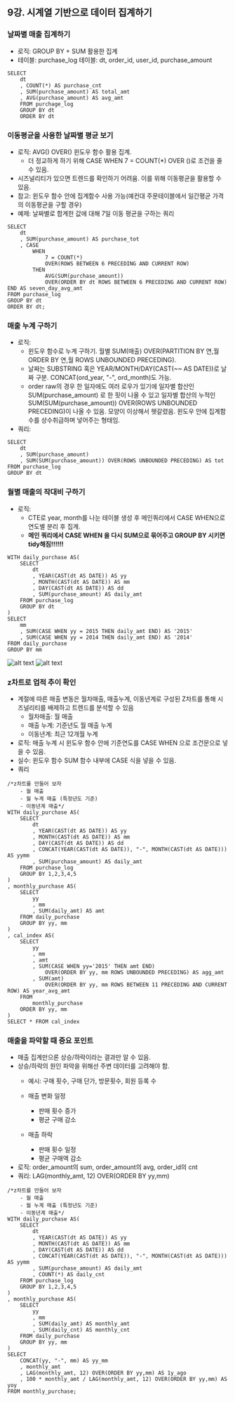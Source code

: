 ## 9강. 시계열 기반으로 데이터 집계하기
### 날짜별 매출 집계하기
- 로직: GROUP BY + SUM 활용한 집계
- 테이블: purchase_log 테이블: dt, order_id, user_id, purchase_amount

```
SELECT
    dt
    , COUNT(*) AS purchase_cnt
    , SUM(purchase_amount) AS total_amt
    , AVG(purchase_amount) AS avg_amt
    FROM purchage_log
    GROUP BY dt
    ORDER BY dt
```

### 이동평균을 사용한 날짜별 평균 보기
- 로직: AVG() OVER() 윈도우 함수 활용 집계.
    - 더 정교하게 하기 위해 CASE WHEN 7 = COUNT(*) OVER ()로 조건을 줄 수 있음.
- 시즈널리티가 있으면 트렌드를 확인하기 어려움. 이를 위해 이동평균을 활용할 수 있음.
- 참고: 윈도우 함수 안에 집계함수 사용 가능(예컨대 주문테이블에서 일간평균 가격의 이동평균을 구할 경우)
- 예제: 날짜별로 합계한 값에 대해 7일 이동 평균을 구하는 쿼리
```
SELECT 
    dt 
    , SUM(purchase_amount) AS purchase_tot
    , CASE 
        WHEN 
            7 = COUNT(*) 
            OVER(ROWS BETWEEN 6 PRECEDING AND CURRENT ROW)
        THEN
            AVG(SUM(purchase_amount)) 
            OVER(ORDER BY dt ROWS BETWEEN 6 PRECEDING AND CURRENT ROW) END AS seven_day_avg_amt
FROM purchase_log
GROUP BY dt
ORDER BY dt;
```

### 매출 누계 구하기
- 로직: 
    - 윈도우 함수로 누계 구하기. 월별 SUM(매출) OVER(PARTITION BY 연,월 ORDER BY 연,월 ROWS UNBOUNDED PRECEDING).
    - 날짜는 SUBSTRING 혹은 YEAR/MONTH/DAY(CAST(~~ AS DATE))로 날짜 구분. CONCAT(ord_year, "-", ord_month)도 가능.
    - order raw의 경우 한 일자에도 여러 로우가 있기에 일자별 합산인 SUM(purchase_amount) 로 한 핏이 나올 수 있고 일자별 합산의 누적인 SUM(SUM(purchase_amount)) OVER(ROWS UNBOUNDED PRECEDING)이 나올 수 있음. 모양이 이상해서 헷갈렸음. 윈도우 안에 집계함수를 상수취급하며 넣어주는 형태임.
- 쿼리:
```
SELECT
    dt
    , SUM(purchase_amount)
    , SUM(SUM(purchase_amount)) OVER(ROWS UNBOUNDED PRECEDING) AS tot
FROM purchase_log
GROUP BY dt
```


### 월별 매출의 작대비 구하기
- 로직: 
    - CTE로 year, month를 나눈 테이블 생성 후 메인쿼리에서 CASE WHEN으로 연도별 분리 후 집계.
    - **메인 쿼리에서 CASE WHEN 을 다시 SUM으로 묶어주고 GROUP BY 시키면 tidy해짐!!!!!!**
```
WITH daily_purchase AS(
    SELECT
        dt
        , YEAR(CAST(dt AS DATE)) AS yy
        , MONTH(CAST(dt AS DATE)) AS mm
        , DAY(CAST(dt AS DATE)) AS dd
        , SUM(purchase_amount) AS daily_amt
    FROM purchase_log
    GROUP BY dt
)
SELECT
    mm
    , SUM(CASE WHEN yy = 2015 THEN daily_amt END) AS '2015'
    , SUM(CASE WHEN yy = 2014 THEN daily_amt END) AS '2014'
FROM daily_purchase
GROUP BY mm
```
![alt text](image.png)
![alt text](image-1.png)

### z차트로 업적 추이 확인
- 계절에 따른 매출 변동은 월차매출, 매출누계, 이동년계로 구성된 Z차트를 통해 시즈널리티를 배제하고 트렌드를 분석할 수 있음
    - 월차매출: 월 매출
    - 매출 누계: 기준년도 월 매출 누계
    - 이동년계: 최근 12개월 누계
- 로직: 매출 누계 시 윈도우 함수 안에 기준연도를 CASE WHEN 으로 조건문으로 넣을 수 있음. 
- 실수: 윈도우 함수 SUM 함수 내부에 CASE 식을 넣을 수 있음.
- 쿼리
```
/*z차트를 만들어 보자
    - 월 매출
    - 월 누계 매출 (특정년도 기준)
    - 이동년계 매출*/
WITH daily_purchase AS(
    SELECT
        dt
        , YEAR(CAST(dt AS DATE)) AS yy
        , MONTH(CAST(dt AS DATE)) AS mm
        , DAY(CAST(dt AS DATE)) AS dd
        , CONCAT(YEAR(CAST(dt AS DATE)), "-", MONTH(CAST(dt AS DATE))) AS yymm
        , SUM(purchase_amount) AS daily_amt
    FROM purchase_log
    GROUP BY 1,2,3,4,5
)
, monthly_purchase AS(
    SELECT
        yy
        , mm
        , SUM(daily_amt) AS amt
    FROM daily_purchase
    GROUP BY yy, mm
)
, cal_index AS(
    SELECT
        yy
        , mm
        , amt
        , SUM(CASE WHEN yy='2015' THEN amt END) 
            OVER(ORDER BY yy, mm ROWS UNBOUNDED PRECEDING) AS agg_amt
        , SUM(amt)
            OVER(ORDER BY yy, mm ROWS BETWEEN 11 PRECEDING AND CURRENT ROW) AS year_avg_amt
    FROM
        monthly_purchase
    ORDER BY yy, mm
)
SELECT * FROM cal_index
```
### 매출을 파악할 때 중요 포인트
- 매출 집계만으론 상승/하락이라는 결과만 알 수 있음.
- 상승/하락의 원인 파악을 위해선 주변 데이터를 고려해야 함.
    - 예시:  구매 횟수, 구매 단가, 방문횟수, 회원 등록 수

    - 매출 변화 일정
        - 판매 횟수 증가
        - 평균 구매 감소
    - 매출 하락
        - 판매 횟수 일정
        - 평균 구매액 감소
- 로직: order_amount의 sum, order_amount의 avg, order_id의 cnt
- 쿼리: LAG(monthly_amt, 12) OVER(ORDER BY yy,mm)
```
/*z차트를 만들어 보자
    - 월 매출
    - 월 누계 매출 (특정년도 기준)
    - 이동년계 매출*/
WITH daily_purchase AS(
    SELECT
        dt
        , YEAR(CAST(dt AS DATE)) AS yy
        , MONTH(CAST(dt AS DATE)) AS mm
        , DAY(CAST(dt AS DATE)) AS dd
        , CONCAT(YEAR(CAST(dt AS DATE)), "-", MONTH(CAST(dt AS DATE))) AS yymm
        , SUM(purchase_amount) AS daily_amt
        , COUNT(*) AS daily_cnt
    FROM purchase_log
    GROUP BY 1,2,3,4,5
)
, monthly_purchase AS(
    SELECT
        yy
        , mm
        , SUM(daily_amt) AS monthly_amt
        , SUM(daily_cnt) AS monthly_cnt
    FROM daily_purchase
    GROUP BY yy, mm
)
SELECT
    CONCAT(yy, "-", mm) AS yy_mm
    , monthly_amt
    , LAG(monthly_amt, 12) OVER(ORDER BY yy,mm) AS 1y_ago
    , 100 * monthly_amt / LAG(monthly_amt, 12) OVER(ORDER BY yy,mm) AS yoy
FROM monthly_purchase;
```
